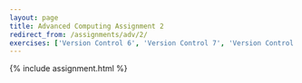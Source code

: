```yaml
---
layout: page
title: Advanced Computing Assignment 2
redirect_from: /assignments/adv/2/
exercises: ['Version Control 6', 'Version Control 7', 'Version Control 8', 'Version Control 9']
---
```


{% include assignment.html %}
